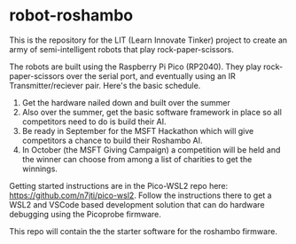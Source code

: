 # robot-roshambo
This is the repository for the LIT (Learn Innovate Tinker) project to create an army of semi-intelligent robots that play rock-paper-scissors. 

The robots are built using the Raspberry Pi Pico (RP2040). They play rock-paper-scissors over the serial port, and eventually using an IR Transmitter/reciever pair.  Here's the basic schedule. 

1. Get the hardware nailed down and built over the summer
2. Also over the summer, get the basic software framework in place so all competitors need to do is build their AI.
3. Be ready in September for the MSFT Hackathon which will give competitors a chance to build their Roshambo AI.
4. In October (the MSFT Giving Campaign) a competition will be held and the winner can choose from among a list of charities to get the winnings. 

Getting started instructions are in the Pico-WSL2 repo here: https://github.com/n7jti/pico-wsl2.  Follow the instructions there to get a WSL2 and VSCode based development solution that can do hardware debugging using the Picoprobe firmware. 

This repo will contain the the starter software for the roshambo firmware. 

